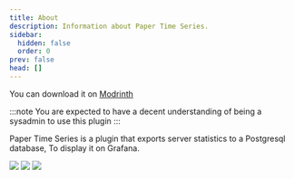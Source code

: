 ```yaml
---
title: About
description: Information about Paper Time Series.
sidebar:
  hidden: false
  order: 0
prev: false
head: []
---
```


You can download it on [Modrinth](https://modrinth.com/plugin/papertimeseries)

:::note
You are expected to have a decent understanding of being a sysadmin to use this plugin
:::

Paper Time Series is a plugin that exports server statistics to a Postgresql database, To display it on Grafana.

![](/assets/pts/c0b8c375-22be-410d-818e-30d0a4ac0792_2023-07-20_21-16-25.png)
![](/assets/pts/54ffc37e-cf21-43b3-9acf-980389dcb44b_2023-07-20_21-16-12.png)
![](/assets/pts/672fedd0-a8bd-4afd-a601-c945fc0ae00d_2023-07-20_21-19-58.png)
